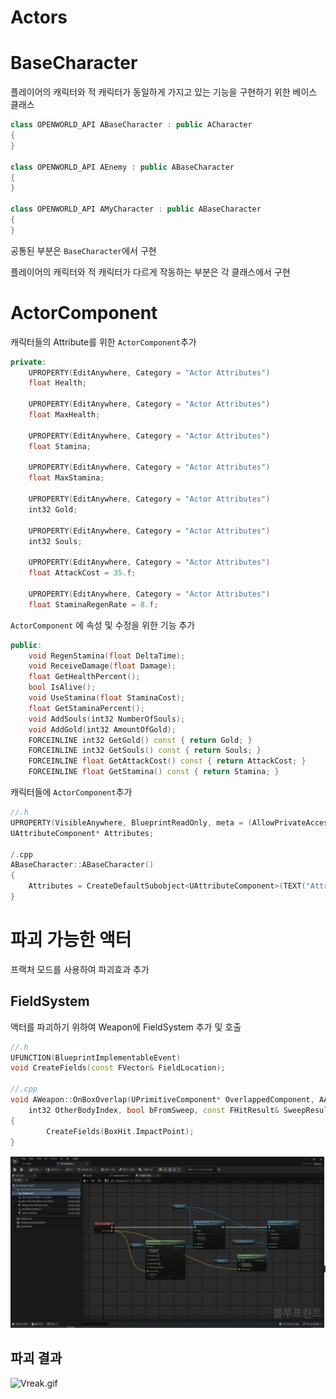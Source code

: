 # Actors

# BaseCharacter

플레이어의 캐릭터와 적 캐릭터가 동일하게 가지고 있는 기능을 구현하기 위한 베이스 클래스

```cpp
class OPENWORLD_API ABaseCharacter : public ACharacter
{
}

class OPENWORLD_API AEnemy : public ABaseCharacter
{
}

class OPENWORLD_API AMyCharacter : public ABaseCharacter
{
}
```

공통된 부분은 `BaseCharacter`에서 구현

플레이어의 캐릭터와 적 캐릭터가 다르게 작동하는 부분은 각 클래스에서 구현

# ActorComponent

캐릭터들의 Attribute를 위한 `ActorComponent`추가

```cpp
private:
	UPROPERTY(EditAnywhere, Category = "Actor Attributes")
	float Health;

	UPROPERTY(EditAnywhere, Category = "Actor Attributes")
	float MaxHealth;

	UPROPERTY(EditAnywhere, Category = "Actor Attributes")
	float Stamina;

	UPROPERTY(EditAnywhere, Category = "Actor Attributes")
	float MaxStamina;
	
	UPROPERTY(EditAnywhere, Category = "Actor Attributes")
	int32 Gold;

	UPROPERTY(EditAnywhere, Category = "Actor Attributes")
	int32 Souls;

	UPROPERTY(EditAnywhere, Category = "Actor Attributes")
	float AttackCost = 35.f;

	UPROPERTY(EditAnywhere, Category = "Actor Attributes")
	float StaminaRegenRate = 8.f;
```

`ActorComponent` 에 속성 및 수정을 위한 기능 추가

```cpp
public:
	void RegenStamina(float DeltaTime);
	void ReceiveDamage(float Damage);
	float GetHealthPercent();
	bool IsAlive();
	void UseStamina(float StaminaCost);
	float GetStaminaPercent();
	void AddSouls(int32 NumberOfSouls);
	void AddGold(int32 AmountOfGold);
	FORCEINLINE int32 GetGold() const { return Gold; }
	FORCEINLINE int32 GetSouls() const { return Souls; }
	FORCEINLINE float GetAttackCost() const { return AttackCost; }
	FORCEINLINE float GetStamina() const { return Stamina; }
```

캐릭터들에 `ActorComponent`추가

```cpp
//.h
UPROPERTY(VisibleAnywhere, BlueprintReadOnly, meta = (AllowPrivateAccess = "true"))
UAttributeComponent* Attributes;

/.cpp
ABaseCharacter::ABaseCharacter()
{
	Attributes = CreateDefaultSubobject<UAttributeComponent>(TEXT("Attributes"));
}
```

# 파괴 가능한 액터

프랙처 모드를 사용하여 파괴효과 추가

## FieldSystem

액터를 파괴하기 위하여 Weapon에 FieldSystem 추가 및 호출

```cpp
//.h
UFUNCTION(BlueprintImplementableEvent)
void CreateFields(const FVector& FieldLocation);

//.cpp
void AWeapon::OnBoxOverlap(UPrimitiveComponent* OverlappedComponent, AActor* OtherActor, UPrimitiveComponent* OtherComp,
	int32 OtherBodyIndex, bool bFromSweep, const FHitResult& SweepResult)
{
		CreateFields(BoxHit.ImpactPoint);
}
```

![Untitled](Actors%208047f94624c64fbf87bf9a0d3aeb39a2/Untitled.png)

## 파괴 결과

![Vreak.gif](Actors%208047f94624c64fbf87bf9a0d3aeb39a2/Vreak.gif)